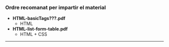 ### Ordre recomanat per impartir el material

  - **HTML-basicTags???.pdf**
    - HTML
  - **HTML-list-form-table.pdf**
    - HTML + CSS
---
